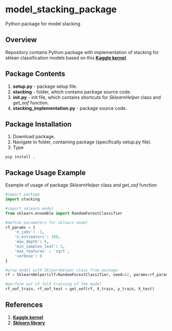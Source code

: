 # model_stacking_package
Python package for model stacking

## Overview
Repository contains Python package with implementation of stacking for sklean classification models based on
this __[Kaggle kernel](https://www.kaggle.com/arthurtok/introduction-to-ensembling-stacking-in-python)__.

## Package Contents
1. __setup.py__ - package setup file.
2. __stacking__ - folder, which contains package source code.
3. __init.py__  - init file, which contains shortcuts for *SklearnHelper* class and *get_oof* function.
4. __stacking_implementation.py__ - package source code.

## Package Installation
1. Download package.
2. Navigate to folder, containing package (specifically setup.py file).
3. Type
```
pip install .
```

## Package Usage Example
Example of usage of package *SklearnHelper* class and *get_oof* function 
```python
#import package
import stacking

#import sklearn model
from sklearn.ensemble import RandomForestClassifier

#define parameters for sklearn model
rf_params = {
    'n_jobs': -1,
    'n_estimators': 100,
    'max_depth': 6,
    'min_samples_leaf': 2,
    'max_features' : 'sqrt',
    'verbose': 0
}

#wrap model with SklearnHelper class from package
rf = SklearnHelper(clf=RandomForestClassifier, seed=42, params=rf_params)

#perform out of fold training of the model
rf_oof_train, rf_oof_test = get_oof(rf, X_train, y_train, X_test)
```

## References
1. __[Kaggle kernel](https://www.kaggle.com/arthurtok/introduction-to-ensembling-stacking-in-python)__
2. __[Sklearn library](https://scikit-learn.org/stable/)__
